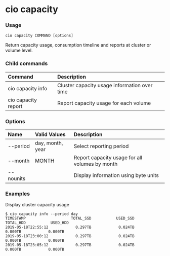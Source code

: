 # cio capacity

<h3>Usage</h3>

`cio capacity COMMAND [options]`

Return capacity usage, consumption timeline and reports at cluster or volume level.

<h3>Child commands</h3>

| Command             | Description                                  |
|:--------------------|:---------------------------------------------|
| cio capacity info   | Cluster capacity usage information over time |
| cio capacity report | Report capacity usage for each volume        |

<h3>Options</h3>

| Name         | Valid Values      | Description                                    |
|:-------------|:------------------|:-----------------------------------------------|
| --period     | day, month, year  | Select reporting period                        |
| --month      | MONTH             | Report capacity usage for all volumes by month |
| --nounits    |                   | Display information using byte units           |

<h3>Examples</h3>

Display cluster capacity usage 

```
$ cio capacity info --period day
TIMESTAMP                    TOTAL_SSD           USED_SSD          TOTAL_HDD           USED_HDD
2019-05-18T22:55:12            0.297TB            0.024TB            0.000TB            0.000TB
2019-05-18T23:00:12            0.297TB            0.024TB            0.000TB            0.000TB
2019-05-18T23:05:12            0.297TB            0.024TB            0.000TB            0.000TB
```
